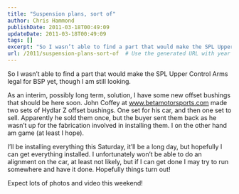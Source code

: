 ```yaml
---
title: "Suspension plans, sort of"
author: Chris Hammond
publishDate: 2011-03-18T00:49:09
updateDate: 2011-03-18T00:49:09
tags: []
excerpt: "So I wasn’t able to find a part that would make the SPL Upper Control Arms legal for BSP yet, though I am still looking.  As an interim, possibly long term, solution, I have some new offset bushings that should be here soon. John Coffey at www.betamotorsports.com made two sets of Hydlar Z offset bushings. One set for his car, and then one set to sell. Apparently he sold them once, but the buyer sent them back as he wasn’t up for the fabrication involved in installing them. I on the other hand am game (at least I hope).  I’ll be installing everything this Saturday, it’ll be a long day, but hopefully I can get everything installed. I unfortunately won’t be able to do an alignment on the car, at least not likely, but if I can get done I may try to run somewhere and have it done. Hopefully things turn out!  Expect lots of photos and video this weekend!"
url: /2011/suspension-plans-sort-of  # Use the generated URL with year
---
```

<p>So I wasn’t able to find a part that would make the SPL Upper Control Arms legal for BSP yet, though I am still looking.</p>  <p>As an interim, possibly long term, solution, I have some new offset bushings that should be here soon. John Coffey at <a href="https://www.betamotorsports.com">www.betamotorsports.com</a> made two sets of Hydlar Z offset bushings. One set for his car, and then one set to sell. Apparently he sold them once, but the buyer sent them back as he wasn’t up for the fabrication involved in installing them. I on the other hand am game (at least I hope).</p>  <p>I’ll be installing everything this Saturday, it’ll be a long day, but hopefully I can get everything installed. I unfortunately won’t be able to do an alignment on the car, at least not likely, but if I can get done I may try to run somewhere and have it done. Hopefully things turn out!</p>  <p>Expect lots of photos and video this weekend!</p>
